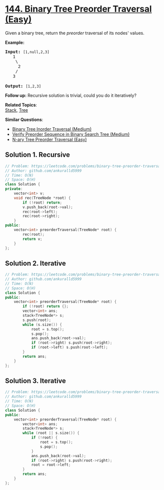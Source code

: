 # [144. Binary Tree Preorder Traversal (Easy)](https://leetcode.com/problems/binary-tree-preorder-traversal/)

<p>Given a binary tree, return the <em>preorder</em> traversal of its nodes' values.</p>

<p><strong>Example:</strong></p>

<pre><strong>Input:</strong>&nbsp;<code>[1,null,2,3]</code>
   1
    \
     2
    /
   3

<strong>Output:</strong>&nbsp;<code>[1,2,3]</code>
</pre>

<p><strong>Follow up:</strong> Recursive solution is trivial, could you do it iteratively?</p>


**Related Topics**:  
[Stack](https://leetcode.com/tag/stack/), [Tree](https://leetcode.com/tag/tree/)

**Similar Questions**:
* [Binary Tree Inorder Traversal (Medium)](https://leetcode.com/problems/binary-tree-inorder-traversal/)
* [Verify Preorder Sequence in Binary Search Tree (Medium)](https://leetcode.com/problems/verify-preorder-sequence-in-binary-search-tree/)
* [N-ary Tree Preorder Traversal (Easy)](https://leetcode.com/problems/n-ary-tree-preorder-traversal/)

## Solution 1. Recursive

```cpp
// Problem: https://leetcode.com/problems/binary-tree-preorder-traversal/
// Author: github.com/ankuralld5999
// Time: O(N)
// Space: O(H)
class Solution {
private:
    vector<int> v;
    void rec(TreeNode *root) {
        if (!root) return;
        v.push_back(root->val);
        rec(root->left);
        rec(root->right);
    }
public:
    vector<int> preorderTraversal(TreeNode* root) {
        rec(root);
        return v;
    }
};
```

## Solution 2. Iterative

```cpp
// Problem: https://leetcode.com/problems/binary-tree-preorder-traversal/
// Author: github.com/ankuralld5999
// Time: O(N)
// Space: O(H)
class Solution {
public:
    vector<int> preorderTraversal(TreeNode* root) {
        if (!root) return {};
        vector<int> ans;
        stack<TreeNode*> s;
        s.push(root);
        while (s.size()) {
            root = s.top();
            s.pop();
            ans.push_back(root->val);
            if (root->right) s.push(root->right);
            if (root->left) s.push(root->left);
        }
        return ans;
    }
};
```

## Solution 3. Iterative

```cpp
// Problem: https://leetcode.com/problems/binary-tree-preorder-traversal/
// Author: github.com/ankuralld5999
// Time: O(N)
// Space: O(H)
class Solution {
public:
    vector<int> preorderTraversal(TreeNode* root) {
        vector<int> ans;
        stack<TreeNode*> s;
        while (root || s.size()) {
            if (!root) {
                root = s.top();
                s.pop();
            }
            ans.push_back(root->val);
            if (root->right) s.push(root->right);
            root = root->left;
        }
        return ans;
    }
};
```
